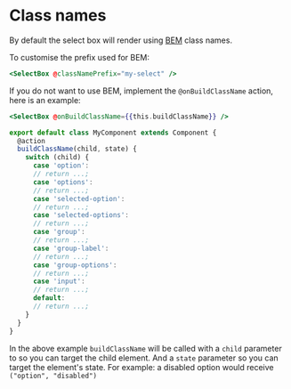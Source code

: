 # Class names

By default the select box will render using [BEM](http://getbem.com) class names.

To customise the prefix used for BEM:

```handlebars
<SelectBox @classNamePrefix="my-select" />
```

If you do not want to use BEM, implement the `@onBuildClassName` action, here is an example:

```handlebars
<SelectBox @onBuildClassName={{this.buildClassName}} />
```

```javascript
export default class MyComponent extends Component {
  @action
  buildClassName(child, state) {
    switch (child) {
      case 'option':
      // return ...;
      case 'options':
      // return ...;
      case 'selected-option':
      // return ...;
      case 'selected-options':
      // return ...;
      case 'group':
      // return ...;
      case 'group-label':
      // return ...;
      case 'group-options':
      // return ...;
      case 'input':
      // return ...;
      default:
      // return ...;
    }
  }
}
```

In the above example `buildClassName` will be called with a `child` parameter to so you can target the child element. And a `state` parameter so you can target the element's state. For example: a disabled option would receive `("option", "disabled")`
